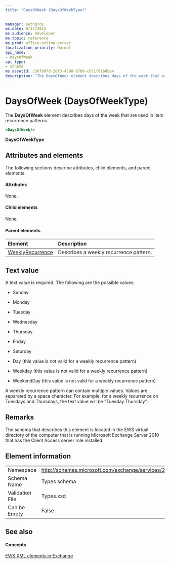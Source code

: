 ```yaml
---
title: "DaysOfWeek (DaysOfWeekType)"
 
 
manager: sethgros
ms.date: 9/17/2015
ms.audience: Developer
ms.topic: reference
ms.prod: office-online-server
localization_priority: Normal
api_name:
- DaysOfWeek
api_type:
- schema
ms.assetid: c56f997d-28f3-4590-97b0-cb71f016dbe4
description: "The DaysOfWeek element describes days of the week that are used in item recurrence patterns."
---
```


# DaysOfWeek (DaysOfWeekType)

The **DaysOfWeek** element describes days of the week that are used in item recurrence patterns. 
  
```XML
<DaysOfWeek/>
```

 **DaysOfWeekType**
## Attributes and elements

The following sections describe attributes, child elements, and parent elements.
  
#### Attributes

None.
  
#### Child elements

None.
  
#### Parent elements

|**Element**|**Description**|
|:-----|:-----|
|[WeeklyRecurrence](weeklyrecurrence.md) <br/> |Describes a weekly recurrence pattern.  <br/> |
   
## Text value

A text value is required. The following are the possible values:
  
- Sunday
    
- Monday
    
- Tuesday
    
- Wednesday
    
- Thursday
    
- Friday
    
- Saturday
    
- Day (this value is not valid for a weekly recurrence pattern)
    
- Weekday (this value is not valid for a weekly recurrence pattern)
    
- WeekendDay (this value is not valid for a weekly recurrence pattern)
    
A weekly recurrence pattern can contain multiple values. Values are separated by a space character. For example, for a weekly recurrence on Tuesdays and Thursdays, the text value will be "Tuesday Thursday".
  
## Remarks

The schema that describes this element is located in the EWS virtual directory of the computer that is running Microsoft Exchange Server 2010 that has the Client Access server role installed.
  
## Element information

|||
|:-----|:-----|
|Namespace  <br/> |http://schemas.microsoft.com/exchange/services/2006/types  <br/> |
|Schema Name  <br/> |Types schema  <br/> |
|Validation File  <br/> |Types.xsd  <br/> |
|Can be Empty  <br/> |False  <br/> |
   
## See also

#### Concepts

[EWS XML elements in Exchange](ews-xml-elements-in-exchange.md)

